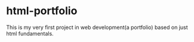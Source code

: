 # html-portfolio
This is my very first project in web development(a portfolio) based on just html fundamentals.
